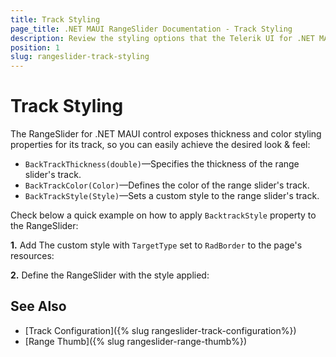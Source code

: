 ```yaml
---
title: Track Styling
page_title: .NET MAUI RangeSlider Documentation - Track Styling
description: Review the styling options that the Telerik UI for .NET MAUI RangeSlider control provides for its track.
position: 1
slug: rangeslider-track-styling
---
```


# Track Styling

The RangeSlider for .NET MAUI control exposes thickness and color styling properties for its track, so you can easily achieve the desired look & feel:

* `BackTrackThickness(double)`&mdash;Specifies the thickness of the range slider's track.
* `BackTrackColor(Color)`&mdash;Defines the color of the range slider's track.
* `BackTrackStyle(Style)`&mdash;Sets a custom style to the range slider's track.

Check below a quick example on how to apply `BacktrackStyle` property to the RangeSlider:

**1.** Add The custom style with `TargetType` set to `RadBorder` to the page's resources:

<snippet id='rangeslider-track-style' />

**2.** Define the RangeSlider with the style applied:

<snippet id='rangeslider-track-style-xaml' />

## See Also

- [Track Configuration]({% slug rangeslider-track-configuration%})
- [Range Thumb]({% slug rangeslider-range-thumb%})